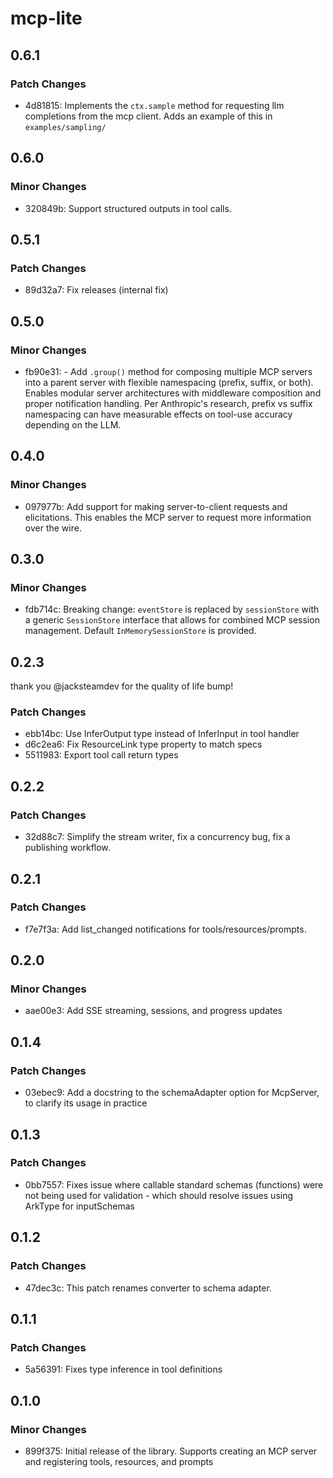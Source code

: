 # mcp-lite

## 0.6.1

### Patch Changes

- 4d81815: Implements the `ctx.sample` method for requesting llm completions from the mcp client. Adds an example of this in `examples/sampling/`

## 0.6.0

### Minor Changes

- 320849b: Support structured outputs in tool calls.

## 0.5.1

### Patch Changes

- 89d32a7: Fix releases (internal fix)

## 0.5.0

### Minor Changes

- fb90e31: - Add `.group()` method for composing multiple MCP servers into a parent server with flexible namespacing (prefix, suffix, or both). Enables modular server architectures with middleware composition and proper notification handling. Per Anthropic's research, prefix vs suffix namespacing can have measurable effects on tool-use accuracy depending on the LLM.

## 0.4.0

### Minor Changes

- 097977b: Add support for making server-to-client requests and elicitations. This enables the MCP server to request more information over the wire.

## 0.3.0

### Minor Changes

- fdb714c: Breaking change: `eventStore` is replaced by `sessionStore` with a generic `SessionStore` interface that allows for combined MCP session management. Default `InMemorySessionStore` is provided.

## 0.2.3

thank you @jacksteamdev for the quality of life bump!

### Patch Changes

- ebb14bc: Use InferOutput type instead of InferInput in tool handler
- d6c2ea6: Fix ResourceLink type property to match specs
- 5511983: Export tool call return types

## 0.2.2

### Patch Changes

- 32d88c7: Simplify the stream writer, fix a concurrency bug, fix a publishing workflow.

## 0.2.1

### Patch Changes

- f7e7f3a: Add list_changed notifications for tools/resources/prompts.

## 0.2.0

### Minor Changes

- aae00e3: Add SSE streaming, sessions, and progress updates

## 0.1.4

### Patch Changes

- 03ebec9: Add a docstring to the schemaAdapter option for McpServer, to clarify its usage in practice

## 0.1.3

### Patch Changes

- 0bb7557: Fixes issue where callable standard schemas (functions) were not being used for validation - which should resolve issues using ArkType for inputSchemas

## 0.1.2

### Patch Changes

- 47dec3c: This patch renames converter to schema adapter.

## 0.1.1

### Patch Changes

- 5a56391: Fixes type inference in tool definitions

## 0.1.0

### Minor Changes

- 899f375: Initial release of the library. Supports creating an MCP server and registering tools, resources, and prompts
